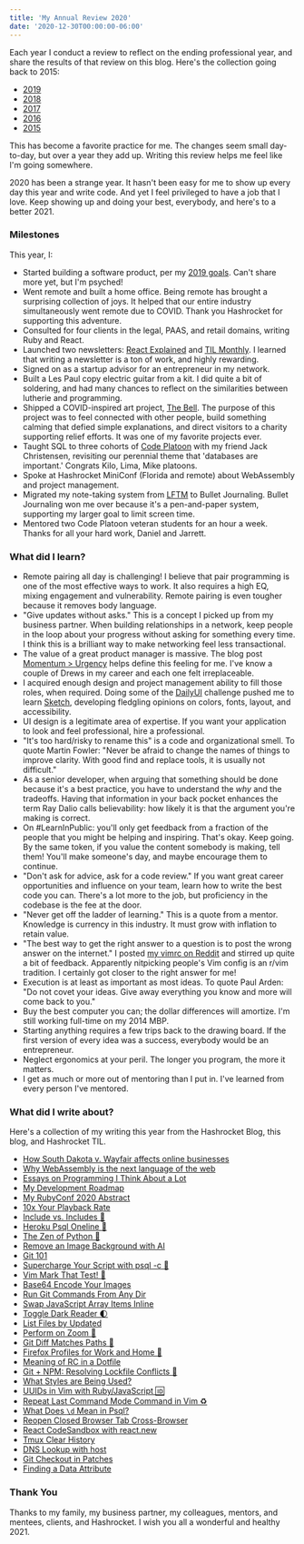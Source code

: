 ```yaml
---
title: 'My Annual Review 2020'
date: '2020-12-30T00:00:00-06:00'
---
```


Each year I conduct a review to reflect on the ending professional year, and
share the results of that review on this blog. Here's the collection going back
to 2015:

- [2019](/my-annual-review-2019/)
- [2018](/my-annual-review-2018/)
- [2017](/my-annual-review-2017/)
- [2016](/my-annual-review-2016/)
- [2015](/my-annual-review-2015/)

This has become a favorite practice for me. The changes seem small day-to-day,
but over a year they add up. Writing this review helps me feel like I'm going
somewhere.

2020 has been a strange year. It hasn't been easy for me to show up every day
this year and write code. And yet I feel privileged to have a job that I love.
Keep showing up and doing your best, everybody, and here's to a better 2021.

### Milestones

This year, I:

- Started building a software product, per my [2019
  goals](/my-annual-review-2019/). Can't share more yet, but I'm psyched!
- Went remote and built a home office. Being remote has brought a
  surprising collection of joys. It helped that our entire industry
  simultaneously went remote due to COVID. Thank you Hashrocket for supporting
  this adventure.
- Consulted for four clients in the legal, PAAS, and retail domains, writing
  Ruby and React.
- Launched two newsletters: [React
  Explained](https://www.getrevue.co/profile/react-explained) and [TIL
  Monthly](https://www.getrevue.co/profile/til/). I learned that writing a
  newsletter is a ton of work, and highly rewarding.
- Signed on as a startup advisor for an entrepreneur in my network.
- Built a Les Paul copy electric guitar from a kit. I did quite a bit of
  soldering, and had many chances to reflect on the similarities between lutherie
  and programming.
- Shipped a COVID-inspired art project, [The
  Bell](https://github.com/jwworth/bell). The purpose of this project was to
  feel connected with other people, build something calming that defied simple
  explanations, and direct visitors to a charity supporting relief efforts. It
  was one of my favorite projects ever.
- Taught SQL to three cohorts of [Code Platoon](https://www.codeplatoon.org/)
  with my friend Jack Christensen, revisiting our perennial theme that
  'databases are important.' Congrats Kilo, Lima, Mike platoons.
- Spoke at Hashrocket MiniConf (Florida and remote) about WebAssembly and
  project management.
- Migrated my note-taking system from
  [LFTM](https://github.com/CoralineAda/lftm) to Bullet Journaling. Bullet
  Journaling won me over because it's a pen-and-paper system, supporting my
  larger goal to limit screen time.
- Mentored two Code Platoon veteran students for an hour a week. Thanks for
  all your hard work, Daniel and Jarrett.

### What did I learn?

- Remote pairing all day is challenging! I believe that pair programming is one
  of the most effective ways to work. It also requires a high EQ, mixing
  engagement and vulnerability. Remote pairing is even tougher because it
  removes body language.
- "Give updates without asks." This is a concept I picked up from my business
  partner. When building relationships in a network, keep people in the loop
  about your progress without asking for something every time. I think this is
  a brilliant way to make networking feel less transactional.
- The value of a great product manager is massive. The blog post [Momentum >
  Urgency](https://testobsessed.com/2020/02/momentum-urgency/) helps define
  this feeling for me. I've know a couple of Drews in my career and each one
  felt irreplaceable.
- I acquired enough design and project management ability to fill those roles,
  when required. Doing some of the [DailyUI](https://www.dailyui.co/) challenge
  pushed me to learn [Sketch](https://www.sketch.com/), developing fledgling
  opinions on colors, fonts, layout, and accessibility.
- UI design is a legitimate area of expertise. If you want your application to
  look and feel professional, hire a professional.
- "It's too hard/risky to rename this" is a code and organizational smell. To
  quote Martin Fowler: "Never be afraid to change the names of things to
  improve clarity. With good find and replace tools, it is usually not
  difficult."
- As a senior developer, when arguing that something should be done because
  it's a best practice, you have to understand the _why_ and the tradeoffs.
  Having that information in your back pocket enhances the term Ray Dalio calls
  believability: how likely it is that the argument you're making is correct.
- On #LearnInPublic: you'll only get feedback from a fraction of the people
  that you might be helping and inspiring. That's okay. Keep going. By the same
  token, if you value the content somebody is making, tell them! You'll make
  someone's day, and maybe encourage them to continue.
- "Don't ask for advice, ask for a code review." If you want great career
  opportunities and influence on your team, learn how to write the best code
  you can. There's a lot more to the job, but proficiency in the codebase is
  the fee at the door.
- "Never get off the ladder of learning." This is a quote from a mentor.
  Knowledge is currency in this industry. It must grow with inflation to retain
  value.
- "The best way to get the right answer to a question is to post the wrong
  answer on the internet." I posted [my vimrc on
  Reddit](https://www.reddit.com/r/vim/comments/k1iv70/my_annotated_vimrc/) and
  stirred up quite a bit of feedback. Apparently nitpicking people's Vim config
  is an r/vim tradition. I certainly got closer to the right answer for me!
- Execution is at least as important as most ideas. To quote Paul Arden: "Do
  not covet your ideas. Give away everything you know and more will come back
  to you."
- Buy the best computer you can; the dollar differences will amortize. I'm
  still working full-time on my 2014 MBP.
- Starting anything requires a few trips back to the drawing board. If the
  first version of every idea was a success, everybody would be an entrepreneur.
- Neglect ergonomics at your peril. The longer you program, the more it
  matters.
- I get as much or more out of mentoring than I put in. I've learned from every
  person I've mentored.

### What did I write about?

Here's a collection of my writing this year from the Hashrocket Blog, this
blog, and Hashrocket TIL.

- [How South Dakota v. Wayfair affects online businesses](https://hashrocket.com/blog/posts/south-dakota-v-wayfair-technology-and-your-business)
- [Why WebAssembly is the next language of the web](https://hashrocket.com/blog/posts/webassembly-the-next-language-of-the-web)
- [Essays on Programming I Think About a Lot](/essays-on-programming-i-think-about-a-lot/)
- [My Development Roadmap](/my-development-roadmap/)
- [My RubyConf 2020 Abstract](/my-rubyconf-2020-abstract/)
- [10x Your Playback Rate](https://til.hashrocket.com/posts/oaryjhddsc)
- [Include vs. Includes 🤷](https://til.hashrocket.com/posts/yvtf3xk8rd)
- [Heroku Psql Oneline 🐘](https://til.hashrocket.com/posts/xfcuaeoadl)
- [The Zen of Python 🐍](https://til.hashrocket.com/posts/qxksr0gen0)
- [Remove an Image Background with AI](https://til.hashrocket.com/posts/femh9ugchd)
- [Git 101](https://til.hashrocket.com/posts/x3hctqap5h)
- [Supercharge Your Script with psql -c 🥞](https://til.hashrocket.com/posts/qxgdrrixd5)
- [Vim Mark That Test! 🔖](https://til.hashrocket.com/posts/mzzgkt3uiu)
- [Base64 Encode Your Images](https://til.hashrocket.com/posts/crkxoqdlbl)
- [Run Git Commands From Any Dir](https://til.hashrocket.com/posts/uzbahvktkk)
- [Swap JavaScript Array Items Inline](https://til.hashrocket.com/posts/yq02bobyth)
- [Toggle Dark Reader 🌓](https://til.hashrocket.com/posts/fvdqlwnptu)
- [List Files by Updated](https://til.hashrocket.com/posts/9hwbrj0bay)
- [Perform on Zoom 🎸](https://til.hashrocket.com/posts/zunvw8tmcx)
- [Git Diff Matches Paths 📁](https://til.hashrocket.com/posts/ebvw0zwjxd)
- [Firefox Profiles for Work and Home 👤](https://til.hashrocket.com/posts/0nxvizgysq)
- [Meaning of RC in a Dotfile](https://til.hashrocket.com/posts/zf2nzhqnsx)
- [Git + NPM: Resolving Lockfile Conflicts 🤝](https://til.hashrocket.com/posts/p1qugz14bc)
- [What Styles are Being Used?](https://til.hashrocket.com/posts/5nkxfyegkt)
- [UUIDs in Vim with Ruby/JavaScript 🆔](https://til.hashrocket.com/posts/keuwxsotll)
- [Repeat Last Command Mode Command in Vim ♻️ ](https://til.hashrocket.com/posts/svmyzqrs6t)
- [What Does `\d` Mean in Psql?](https://til.hashrocket.com/posts/kyeqtqzusx)
- [Reopen Closed Browser Tab Cross-Browser](https://til.hashrocket.com/posts/ybrwv1povf)
- [React CodeSandbox with react.new](https://til.hashrocket.com/posts/vo9kymtfxw)
- [Tmux Clear History](https://til.hashrocket.com/posts/gsenc0au3s)
- [DNS Lookup with host](https://til.hashrocket.com/posts/hcw4x7syq9)
- [Git Checkout in Patches](https://til.hashrocket.com/posts/40xglnjqnt)
- [Finding a Data Attribute](https://til.hashrocket.com/posts/o9uhbtws0p)

### Thank You

Thanks to my family, my business partner, my colleagues, mentors, and mentees,
clients, and Hashrocket. I wish you all a wonderful and healthy 2021.
